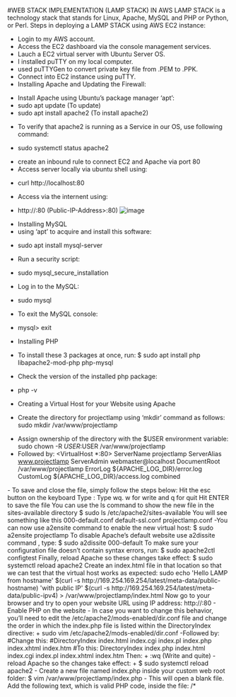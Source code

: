 #WEB STACK IMPLEMENTATION (LAMP STACK) IN AWS
LAMP STACK is a technology stack that stands for Linux, Apache, MySQL and PHP or Python, or Perl.
Steps in deploying a LAMP STACK using AWS EC2 instance:
- Login to my AWS account.
- Access the EC2 dashboard via the console management services.
- Lauch a EC2 virtual server with Ubuntu Server OS.
- I installed puTTY on my local computer.
- used puTTYGen to convert private key file from .PEM to .PPK.
- Connect into EC2 instance using puTTY.
- Installing Apache and Updating the Firewall:
+ Install Apache using Ubuntu’s package manager ‘apt’:
+  sudo apt update (To update)
+  sudo apt install apache2 (To install apache2)
- To verify that apache2 is running as a Service in our OS, use following command:
+ sudo systemctl status apache2
- create an inbound rule to connect EC2 and Apache via port 80 
- Access server locally via ubuntu shell using:
+ curl http://localhost:80 
- Access via the internent using:
+ http://<Public-IP-Address>:80  (Public-IP-Address>:80)
![image](https://user-images.githubusercontent.com/40290711/115018503-d67e5100-9eaf-11eb-896c-d52f25d63dea.png)
- Installing MySQL
- using ‘apt’ to acquire and install this software:
+ sudo apt install mysql-server
- Run a security script:
+  sudo mysql_secure_installation
- Log in to the MySQL:
+ sudo mysql
- To exit the MySQL console:
+ mysql> exit
- Installing PHP
+ To install these 3 packages at once, run:
$ sudo apt install php libapache2-mod-php php-mysql
- Check the version of the installed php package:
+ php -v
-  Creating a Virtual Host for your Website using Apache
+ Create the directory for projectlamp using ‘mkdir’ command as follows:
sudo mkdir /var/www/projectlamp
- Assign ownership of the directory with the $USER environment variable:
sudo chown -R $USER:$USER /var/www/projectlamp
- Followed by:
<VirtualHost *:80>
    ServerName projectlamp
    ServerAlias www.projectlamp 
    ServerAdmin webmaster@localhost
    DocumentRoot /var/www/projectlamp
    ErrorLog ${APACHE_LOG_DIR}/error.log
    CustomLog ${APACHE_LOG_DIR}/access.log combined
</VirtualHost>  
- To save and close the file, simply follow the steps below:
Hit the esc button on the keyboard
Type :
Type wq. w for write and q for quit
Hit ENTER to save the file
You can use the ls command to show the new file in the sites-available directory
$ sudo ls /etc/apache2/sites-available
You will see something like this
000-default.conf  default-ssl.conf  projectlamp.conf
-You can now use a2ensite command to enable the new virtual host:
$ sudo a2ensite projectlamp  
To disable Apache’s default website use a2dissite command , type:
$ sudo a2dissite 000-default
To make sure your configuration file doesn’t contain syntax errors, run:
$ sudo apache2ctl configtest
Finally, reload Apache so these changes take effect:
$ sudo systemctl reload apache2
 Create an index.html file in that location so that we can test that the virtual host works as expected:
sudo echo 'Hello LAMP from hostname' $(curl -s http://169.254.169.254/latest/meta-data/public-hostname) 'with public IP' $(curl -s http://169.254.169.254/latest/meta-data/public-ipv4) > /var/www/projectlamp/index.html
Now go to your browser and try to open your website URL using IP address:
http://<Public-IP-Address>:80
- Enable PHP on the website
- In case you want to change this behavior, you’ll need to edit the /etc/apache2/mods-enabled/dir.conf file and change the order in which the index.php file is listed within the DirectoryIndex directive:
+ sudo vim /etc/apache2/mods-enabled/dir.conf
-Followed by:
<IfModule mod_dir.c>
        #Change this:
        #DirectoryIndex index.html index.cgi index.pl index.php index.xhtml index.htm
        #To this:
        DirectoryIndex index.php index.html index.cgi index.pl index.xhtml index.htm
</IfModule>
Then:
+ :wq (Write and quite)
- reload Apache so the changes take effect:
+ $ sudo systemctl reload apache2
- Create a new file named index.php inside your custom web root folder:
$ vim /var/www/projectlamp/index.php
- This will open a blank file. Add the following text, which is valid PHP code, inside the file:
/*
<?php
phpinfo();
*/
![project1](https://user-images.githubusercontent.com/40290711/115021441-ded88b00-9eb3-11eb-9098-44ec65832747.PNG)
- After checking the relevant information about your PHP server through that page, it’s best to remove the file you created as it contains sensitive information about your PHP environment -and your Ubuntu server. You can use rm to do so:
+ $ sudo rm /var/www/projectlamp/index.ph

